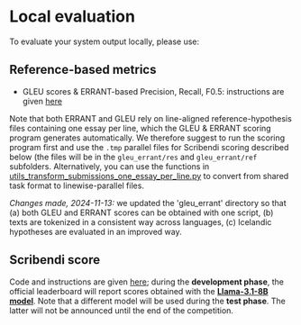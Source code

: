 # Local evaluation

To evaluate your system output locally, please use:

## Reference-based metrics
- GLEU scores & ERRANT-based Precision, Recall, F0.5: instructions are given [here](gleu_errant/README.md)

Note that both ERRANT and GLEU rely on line-aligned reference-hypothesis files containing one essay per line, which the GLEU & ERRANT scoring program generates automatically.
We therefore suggest to run the scoring program first and use the `.tmp` parallel files for Scribendi scoring described below (the files will be in the `gleu_errant/res` and `gleu_errant/ref` subfolders.
Alternatively, you can use the functions in [utils_transform_submissions_one_essay_per_line.py](gleu_errant/utils_transform_submissions_one_essay_per_line.py) to convert from shared task format to linewise-parallel files.

_Changes made, 2024-11-13:_ we updated the 'gleu_errant' directory so that (a) both GLEU and ERRANT scores can be obtained with one script, (b) texts are tokenized in a consistent way across languages, (c) Icelandic hypotheses are evaluated in an improved way.

## Scribendi score
Code and instructions are given [here](https://github.com/robertostling/scribendi_score); during the __development phase__, the official leaderboard will report scores obtained with the __[Llama-3.1-8B model](https://huggingface.co/meta-llama/Llama-3.1-8B)__. Note that a different model will be used during the __test phase__. The latter will not be announced until the end of the competition.
